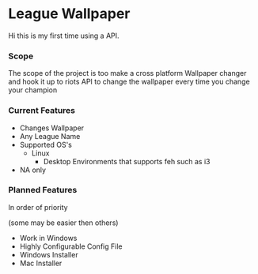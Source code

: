 <!DOCTYPE html>

<html>
  
  <h1>League Wallpaper</h1>
  <p>Hi this is my first time using a API.</p>

  <h3>Scope</h3>

  <p>The scope of the project is too make a cross platform Wallpaper changer and hook it up to riots API to change the wallpaper every time you change your champion</p>



  <h3>Current Features</h3>

  <ul>
   <li>Changes Wallpaper</li>
   <li>Any League Name</li>
   <li>Supported OS's
   <ul>
    <li>Linux
      <ul>
        <li>Desktop Environments that supports feh such as i3</li>
      </ul>
      </li>
    </ul>
    </li>
    <li>NA only</li>
  </ul>

  <h3>Planned Features</h3>

  <p>In order of priority<aside>(some may be easier then others)</aside></p>

  <ul>
    <li>Work in Windows</li>
    <li>Highly Configurable Config File</li>
    <li>Windows Installer</li>
    <li>Mac Installer</li>
  </ul>
</html>
